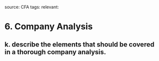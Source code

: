 source: CFA
tags: 
relevant: 

# 6. Company Analysis

## k. describe the elements that should be covered in a thorough company analysis.

